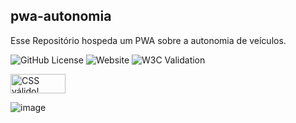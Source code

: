 ## pwa-autonomia
Esse Repositório hospeda um PWA sobre a autonomia de veículos.

![GitHub License](https://img.shields.io/github/license/nildinho/pwa-autonomia)
![Website](https://img.shields.io/website?url=https%3A%2F%2Fgithub.com%2Fnildinho%2Fpwa-autonomia)
![W3C Validation](https://img.shields.io/w3c-validation/html?targetUrl=https%3A%2F%2Fgithub.com%2Fnildinho%2Fpwa-autonomia)


<p>
    <a href="http://jigsaw.w3.org/css-validator/check/referer">
        <img style="border:0;width:88px;height:31px"
            src="http://jigsaw.w3.org/css-validator/images/vcss"
            alt="CSS válido!" />
    </a>
</p>
         
![image](https://github.com/nildinho/pwa-autonomia/assets/129780260/ce20a69d-2766-4318-a892-80e51d3a8be7)
